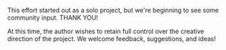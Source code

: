 This effort started out as a solo project, but we're beginning to
see some community input.  THANK YOU!

At this time, the author wishes to retain full control over the
creative direction of the project.  We welcome feedback,
suggestions, and ideas!
